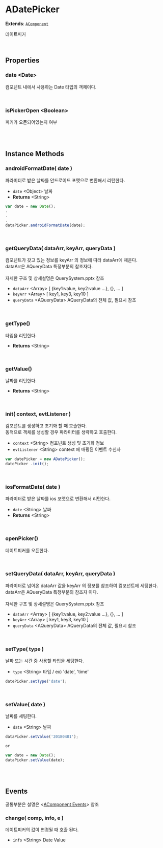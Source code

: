 # ADatePicker
**Extends**: [`AComponent`](AComponent.html#AComponent)

데이트피커

<br/>

## Properties

### date \<Date>

컴포넌트 내에서 사용하는 Date 타입의 객체이다.

<br/>

### isPickerOpen \<Boolean>

피커가 오픈되어있는지 여부

<br/>
<br/>

## Instance Methods

### androidFormatDate( date )

파라미터로 받은 날짜를 안드로이드 포맷으로 변환해서 리턴한다.

- `date` \<Object> 날짜
- **Returns** \<String>

```js
var date = new Date();
.
.
.
dataPicker.androidFormatDate(date);
```

<br/>

### getQueryData( dataArr, keyArr, queryData )

컴포넌트가 갖고 있는 정보를 keyArr 의 정보에 따라 dataArr에 채운다.<br/>dataArr은 AQueryData 특정부분의 참조자다.<br/><br/>자세한 구조 및 상세설명은 QuerySystem.pptx 참조

- `dataArr` \<Array> [ {key1:value, key2:value ...}, {}, ... ]
- `keyArr` \<Array> [ key1, key3, key10 ]
- `queryData` \<AQueryData> AQueryData의 전체 값, 필요시 참조

<br/>

### getType()

타입을 리턴한다.

- **Returns** \<String>

<br/>

### getValue()

날짜를 리턴한다.

- **Returns** \<String>

<br/>

### init( context, evtListener )

컴포넌트를 생성하고 초기화 할 때 호출한다.<br/>동적으로 객체를 생성할 경우 파라미터를 생략하고 호출한다.

- `context` \<String> 컴포넌트 생성 및 초기화 정보
- `evtListener` \<String> context 에 매핑된 이벤트 수신자

```js
var datePicker = new ADatePicker();
datePicker .init();
```

<br/>

### iosFormatDate( date )

파라미터로 받은 날짜를 ios 포맷으로 변환해서 리턴한다.

- `date` \<String> 날짜
- **Returns** \<String>

<br/>

### openPicker()

데이트피커를 오픈한다.

<br/>

### setQueryData( dataArr, keyArr, queryData )

파라미터로 넘어온 dataArr 값을 keyArr 의 정보를 참조하여 컴포넌트에 세팅한다. <br/>dataArr은 AQueryData 특정부분의 참조자 이다.<br/><br/>자세한 구조 및 상세설명은 QuerySystem.pptx 참조


- `dataArr` \<Array> [ {key1:value, key2:value ...}, {}, ... ]
- `keyArr` \<Array> [ key1, key3, key10 ]
- `queryData` \<AQueryData> AQueryData의 전체 값, 필요시 참조

<br/>

### setType( type )

날짜 또는 시간 중 사용할 타입을 세팅한다.

- `type` \<String> 타입 / ex) 'date', 'time'

```js
datePicker.setType('date');
```

<br/>

### setValue( date )

날짜를 세팅한다.

- `date` \<String> 날짜

```js
dataPicker.setValue('20180401');

or

var date = new Date();
dataPicker.setValue(date);
```

<br/>
<br/>

## Events

공통부분은 설명은 \<[AComponent Events](AComponent.html#-Events)> 참조

### change( comp, info, e )

데이트피커의 값이 변경될 때 호출 된다.

- `info` \<String> Date Value

<br/>

